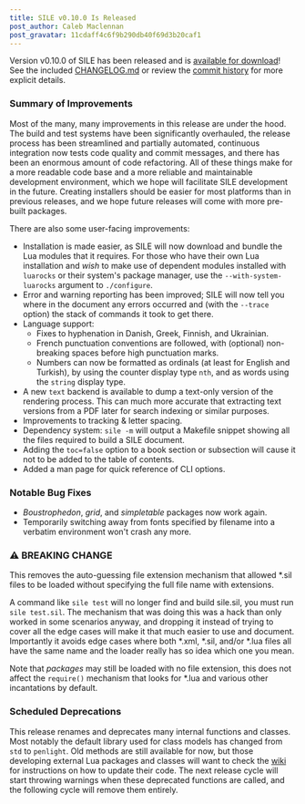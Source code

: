 ```yaml
---
title: SILE v0.10.0 Is Released
post_author: Caleb Maclennan
post_gravatar: 11cdaff4c6f9b290db40f69d3b20caf1
---
```

Version v0.10.0 of SILE has been released and is [available for download][release]! 
See the included [CHANGELOG.md][changelog] or review the [commit history][commits] for more explicit details.

### Summary of Improvements

Most of the many, many improvements in this release are under the hood.
The build and test systems have been significantly overhauled, the release process has been streamlined and partially automated, continuous integration now tests code quality and commit messages, and there has been an enormous amount of code refactoring.
All of these things make for a more readable code base and a more reliable and maintainable development environment, which we hope will facilitate SILE development in the future.
Creating installers should be easier for most platforms than in previous releases, and we hope future releases will come with more pre-built packages.

There are also some user-facing improvements:

* Installation is made easier, as SILE will now download and bundle the Lua modules that it requires.
  For those who have their own Lua installation and *wish* to make use of dependent modules installed with `luarocks` or their system's package manager, use the `--with-system-luarocks` argument to `./configure`.
* Error and warning reporting has been improved; SILE will now tell you where in the document any errors occurred and (with the `--trace` option) the stack of commands it took to get there.
* Language support:
    * Fixes to hyphenation in Danish, Greek, Finnish, and Ukrainian.
    * French punctuation conventions are followed, with (optional) non-breaking spaces before high punctuation marks.
    * Numbers can now be formatted as ordinals (at least for English and Turkish), by using the counter display type `nth`, and as words using the `string` display type.
* A new `text` backend is available to dump a text-only version of the rendering process.
  This can much more accurate that extracting text versions from a PDF later for search indexing or similar purposes.
* Improvements to tracking & letter spacing.
* Dependency system: `sile -m` will output a Makefile snippet showing all the files required to build a SILE document.
* Adding the `toc=false` option to a book section or subsection will cause it not to be added to the table of contents.
* Added a man page for quick reference of CLI options.

### Notable Bug Fixes

* *Boustrophedon*, *grid*, and *simpletable* packages now work again.
* Temporarily switching away from fonts specified by filename into a verbatim environment won't crash any more.

### ⚠ BREAKING CHANGE

This removes the auto-guessing file extension mechanism that allowed *.sil files to be loaded without specifying the full file name with extensions.

A command like `sile test` will no longer find and build sile.sil, you must run `sile test.sil`.
The mechanism that was doing this was a hack than only worked in some scenarios anyway, and dropping it instead of trying to cover all the edge cases will make it that much easier to use and document.
Importantly it avoids edge cases where both *.xml, *.sil, and/or *.lua files all have the same name and the loader really has so idea which one you mean.

Note that _packages_ may still be loaded with no file extension, this does not affect the `require()` mechanism that looks for *.lua and various other incantations by default.

### Scheduled Deprecations

This release renames and deprecates many internal functions and classes.
Most notably the default library used for class models has changed from `std` to `penlight`.
Old methods are still available for now, but those developing external Lua packages and classes will want to check the [wiki][wiki] for instructions on how to update their code.
The next release cycle will start throwing warnings when these deprecated functions are called, and the following cycle will remove them entirely.


  [release]: https://github.com/sile-typesetter/sile/releases/tag/v0.10.0
  [changelog]: https://github.com/sile-typesetter/sile/blob/master/CHANGELOG.md
  [commits]: https://github.com/sile-typesetter/sile/compare/v0.9.5...v0.10.0
  [wiki]: https://github.com/sile-typesetter/sile/wiki
